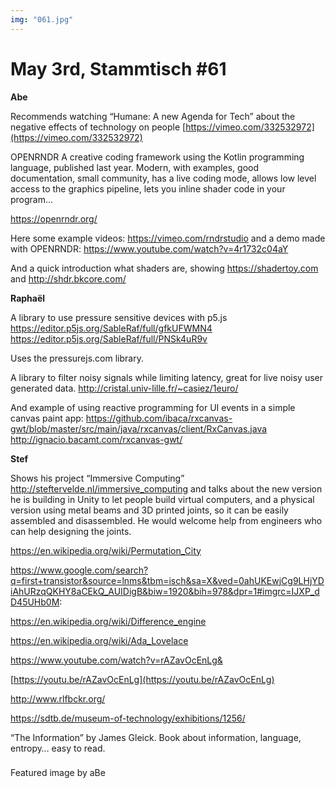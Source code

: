 ```yaml
---
img: "061.jpg"
---
```


# **May 3rd, Stammtisch #61** 

**Abe**

Recommends watching “Humane: A new Agenda for Tech” about the negative effects of technology on people [https://vimeo.com/332532972](https://vimeo.com/332532972)

OPENRNDR
A creative coding framework using the Kotlin programming language, published last year. Modern, with examples, good documentation, small community, has a live coding mode, allows low level access to the graphics pipeline, lets you inline shader code in your program…

https://openrndr.org/


Here some example videos: https://vimeo.com/rndrstudio and a demo made with OPENRNDR: https://www.youtube.com/watch?v=4r1732c04aY

And a quick introduction what shaders are, showing https://shadertoy.com and http://shdr.bkcore.com/

**Raphaël**

A library to use pressure sensitive devices with p5.js
https://editor.p5js.org/SableRaf/full/gfkUFWMN4
https://editor.p5js.org/SableRaf/full/PNSk4uR9v
 
Uses the pressurejs.com library.

A library to filter noisy signals while limiting latency, great for live noisy user generated data.
http://cristal.univ-lille.fr/~casiez/1euro/

And example of using reactive programming for UI events in a simple canvas paint app:
https://github.com/ibaca/rxcanvas-gwt/blob/master/src/main/java/rxcanvas/client/RxCanvas.java
http://ignacio.bacamt.com/rxcanvas-gwt/
 
**Stef**

Shows his project “Immersive Computing”
http://steftervelde.nl/immersive_computing
and talks about the new version he is building in Unity to let people build virtual computers, and a physical version using metal beams and 3D printed joints, so it can be easily assembled and disassembled. He would welcome help from engineers who can help designing the joints.


https://en.wikipedia.org/wiki/Permutation_City

https://www.google.com/search?q=first+transistor&source=lnms&tbm=isch&sa=X&ved=0ahUKEwjCg9LHjYDiAhURzqQKHY8aCEkQ_AUIDigB&biw=1920&bih=978&dpr=1#imgrc=IJXP_dD45UHb0M:

https://en.wikipedia.org/wiki/Difference_engine

https://en.wikipedia.org/wiki/Ada_Lovelace

https://www.youtube.com/watch?v=rAZavOcEnLg&


[https://youtu.be/rAZavOcEnLg](https://youtu.be/rAZavOcEnLg)

http://www.rlfbckr.org/

https://sdtb.de/museum-of-technology/exhibitions/1256/

“The Information” by James Gleick. Book about information, language, entropy… easy to read.

###

Featured image by aBe

